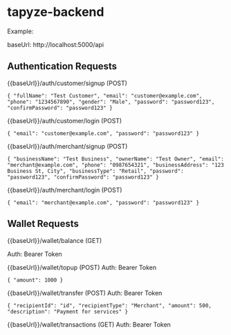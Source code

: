 # tapyze-backend

Example:

baseUrl: http://localhost:5000/api

## Authentication Requests

{{baseUrl}}/auth/customer/signup (POST)

`{
  "fullName": "Test Customer",
  "email": "customer@example.com",
  "phone": "1234567890",
  "gender": "Male",
  "password": "password123",
  "confirmPassword": "password123"
}`

{{baseUrl}}/auth/customer/login (POST)

`{
  "email": "customer@example.com",
  "password": "password123"
}`

{{baseUrl}}/auth/merchant/signup (POST)

`{
  "businessName": "Test Business",
  "ownerName": "Test Owner",
  "email": "merchant@example.com",
  "phone": "0987654321",
  "businessAddress": "123 Business St, City",
  "businessType": "Retail",
  "password": "password123",
  "confirmPassword": "password123"
}`

{{baseUrl}}/auth/merchant/login (POST)

`{
  "email": "merchant@example.com",
  "password": "password123"
}`

## Wallet Requests

{{baseUrl}}/wallet/balance (GET)

Auth: Bearer Token

{{baseUrl}}/wallet/topup (POST)
Auth: Bearer Token

`{
  "amount": 1000
}
`

{{baseUrl}}/wallet/transfer (POST)
Auth: Bearer Token

`{
  "recipientId": "id",
  "recipientType": "Merchant",
  "amount": 500,
  "description": "Payment for services"
}
`

{{baseUrl}}/wallet/transactions (GET)
Auth: Bearer Token
